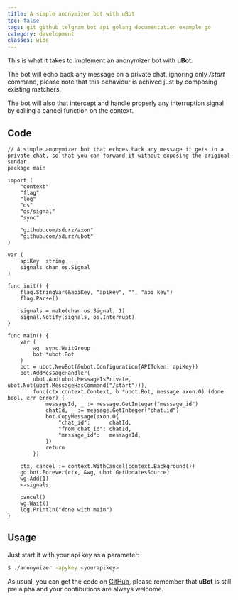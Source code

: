 ```yaml
---
title: A simple anonymizer bot with uBot
toc: false
tags: git github telgram bot api golang documentation example go
category: development
classes: wide
---
```


This is what it takes to implement an anonymizer bot with **uBot**. 

The bot will echo back any message on a private chat, ignoring only _/start_ command, please note that this behaviour is achived just by composing 
existing matchers.

The bot will also that intercept and handle properly any interruption signal by calling a cancel function on the context.

## Code
```golang
// A simple anonymizer bot that echoes back any message it gets in a private chat, so that you can forward it without exposing the original sender.
package main

import (
	"context"
	"flag"
	"log"
	"os"
	"os/signal"
	"sync"

	"github.com/sdurz/axon"
	"github.com/sdurz/ubot"
)

var (
	apiKey  string
	signals chan os.Signal
)

func init() {
	flag.StringVar(&apiKey, "apikey", "", "api key")
	flag.Parse()

	signals = make(chan os.Signal, 1)
	signal.Notify(signals, os.Interrupt)
}

func main() {
	var (
		wg  sync.WaitGroup
		bot *ubot.Bot
	)
	bot = ubot.NewBot(&ubot.Configuration{APIToken: apiKey})
	bot.AddMessageHandler(
		ubot.And(ubot.MessageIsPrivate, ubot.Not(ubot.MessageHasCommand("/start"))),
		func(ctx context.Context, b *ubot.Bot, message axon.O) (done bool, err error) {
			messageId, _ := message.GetInteger("message_id")
			chatId, _ := message.GetInteger("chat.id")
			bot.CopyMessage(axon.O{
				"chat_id":      chatId,
				"from_chat_id": chatId,
				"message_id":   messageId,
			})
			return
		})

	ctx, cancel := context.WithCancel(context.Background())
	go bot.Forever(ctx, &wg, ubot.GetUpdatesSource)
	wg.Add(1)
	<-signals

	cancel()
	wg.Wait()
	log.Println("done with main")
}
```

## Usage
Just start it with your api key as a parameter:
```bash
$ ./anonymizer -apykey <yourapikey>
```

As usual, you can get the code on [GitHub](https://github.com/sdurz/anonymizerbot), please remember that **uBot** is still pre alpha and your contibutions are always welcome.